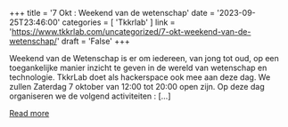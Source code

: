 +++
title = '7 Okt : Weekend van de wetenschap'
date = '2023-09-25T23:46:00'
categories = [ 
 'Tkkrlab' 
] 
link = 'https://www.tkkrlab.com/uncategorized/7-okt-weekend-van-de-wetenschap/'
draft = 'False'
+++

Weekend van de Wetenschap is er om iedereen, van jong tot oud, op een toegankelijke manier inzicht te geven in de wereld van wetenschap en technologie. TkkrLab doet als hackerspace ook mee aan deze dag. We zullen Zaterdag 7 oktober van 12:00 tot 20:00 open zijn. Op deze dag organiseren we de volgend activiteiten : [&#8230;]

[Read more](https://www.tkkrlab.com/uncategorized/7-okt-weekend-van-de-wetenschap/)